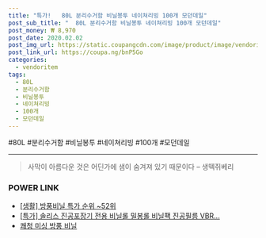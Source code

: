 ```yaml
--- 
title: "특가!   80L 분리수거함 비닐봉투 네이쳐리빙 100개 모던데일" 
post_sub_title: "  80L 분리수거함 비닐봉투 네이쳐리빙 100개 모던데일" 
post_money: ₩ 8,970 
post_date: 2020.02.02 
post_img_url: https://static.coupangcdn.com/image/product/image/vendoritem/2019/04/30/4163823382/29356d4f-7897-4caf-969a-0f73d162ca52.jpg 
post_link_url: https://coupa.ng/bnP5Go 
categories: 
  - vendoritem 
tags: 
  - 80L 
  - 분리수거함 
  - 비닐봉투 
  - 네이쳐리빙 
  - 100개 
  - 모던데일 
--- 
```

  #80L #분리수거함 #비닐봉투 #네이쳐리빙 #100개 #모던데일 
<hr> 

> 사막이 아름다운 것은 어딘가에 샘이 숨겨져 있기 때문이다 – 생떽쥐베리 


### POWER LINK

* <a href="https://blog.naver.com/sakai111/221785818798" target="_blank"> [생활] 방풍비닐 특가 순위 ~52위</a>
* <a href="https://blog.naver.com/santokki14/221791280104" target="_blank">[특가] 솔리스 진공포장기 전용 비닐롤 밀봉롤 비닐팩 진공필름 VBR...</a>
* <a href="https://blog.naver.com/fasyy4321/221786334641" target="_blank">쾌청 미싱 방풍 비닐</a>
